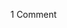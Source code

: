 <span class="commentheader">1 Comment</span>

<!-- <div class="commentdivider">
<span class="commentauthorbox">Posted by <a href="http://www.pascal.com/cgi-bin/mt/mt-comments.cgi?__mode=red&id=585">Jon Hain</a></span>
<span class="commentdatebox">Thursday, May 15, 2003</span>
<span class="commenttimebox"> 9:34 AM</span>
</div>
<div class="commentbody">Hi Pascal,  I really liked reading this entry. Parts of it really reminded me of something.  Two minor corrections:  1. My mom’s name is Kathleen. My Dad, Tom, and his current wife, Debbie, attended your show.  2. When we left the Crystal, it was my understanding that we were going to our house to ‘hang out’ and then crash.   I enjoyed the writing a lot in this entry. It felt ‘circular’ as if it was a story I had heard over and over from my grandpa.   See you soon!</div> -->
